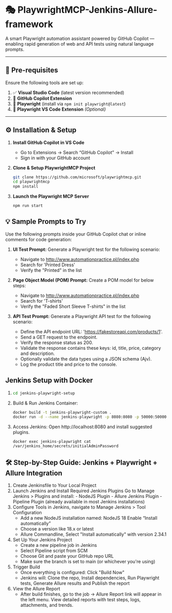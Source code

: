 # 🎭 PlaywrightMCP-Jenkins-Allure-framework

A smart Playwright automation assistant powered by GitHub Copilot — enabling rapid generation of web and API tests using natural language prompts.

---

## 📌 Pre-requisites

Ensure the following tools are set up:

1. ✅ **Visual Studio Code** (latest version recommended)
2. 🤖 **GitHub Copilot Extension**
3. 🧪 **Playwright** (install via `npm init playwright@latest`)
4. 🧩 **Playwright VS Code Extension** _(Optional)_

---

## ⚙️ Installation & Setup

1. **Install GitHub Copilot in VS Code**

   - Go to Extensions → Search “GitHub Copilot” → Install
   - Sign in with your GitHub account

2. **Clone & Setup PlaywrightMCP Project**
   ```bash
   git clone https://github.com/microsoft/playwrightmcp.git
   cd playwrightmcp
   npm install
   ```
3. **Launch the Playwright MCP Server**
   ```bash
   npm run start
   ```

## 💡 Sample Prompts to Try

Use the following prompts inside your GitHub Copilot chat or inline comments for code generation:

1. **UI Test Prompt:**
   Generate a Playwright test for the following scenario:

   - Navigate to http://www.automationpractice.pl/index.php
   - Search for 'Printed Dress'
   - Verify the "Printed" in the list

2. **Page Object Model (POM) Prompt:** Create a POM model for below steps:
   - Navigate to http://www.automationpractice.pl/index.php
   - Search for 'T-shirts'
   - Verify the "Faded Short Sleeve T-shirts" in the list
3. **API Test Prompt:** Generate a Playwright API test for the following scenario:
   - Define the API endpoint URL: 'https://fakestoreapi.com/products/1'.
   - Send a GET request to the endpoint.
   - Verify the response status as 200.
   - Validate the response contains these keys: id, title, price, category and description.
   - Optionally validate the data types using a JSON schema (Ajv).
   - Log the product title and price to the console.

## Jenkins Setup with Docker

1. ```bash
   cd jenkins-playwright-setup
   ```
2. Build & Run Jenkins Container:
   ```bash
   docker build -t jenkins-playwright-custom .
   docker run -d --name jenkins-playwright -p 8080:8080 -p 50000:50000 jenkins-playwright-custom
   ```
3. Access Jenkins:
   Open http://localhost:8080 and install suggested plugins.
   ```
   docker exec jenkins-playwright cat /var/jenkins_home/secrets/initialAdminPassword
   ```

## 🛠 Step-by-Step Guide: Jenkins + Playwright + Allure Integration

1. Create Jenkinsfile to Your Local Project
2. Launch Jenkins and Install Required Jenkins Plugins
   Go to Manage Jenkins > Plugins and install: - NodeJS Plugin - Allure Jenkins Plugin - Pipeline Plugin (already available in most Jenkins installations)
3. Configure Tools in Jenkins, navigate to Manage Jenkins > Tool Configuration
   - Add a new NodeJS installation named: NodeJS 18 Enable “Install automatically”
   - Choose a version like 18.x or latest
   - Allure Commandline, Select "Install automatically" with version 2.34.1
4. Set Up Your Jenkins Project
   - Create a new pipeline job in Jenkins
   - Select Pipeline script from SCM
   - Choose Git and paste your GitHub repo URL
   - Make sure the branch is set to main (or whichever you're using)
5. Trigger Build
   - Once everything is configured: Click "Build Now"
   - Jenkins will: Clone the repo, Install dependencies, Run Playwright tests, Generate Allure results and Publish the report
6. View the Allure Report
   - After build finishes, go to the job → Allure Report link will appear in the left menu. View detailed reports with test steps, logs, attachments, and trends.

